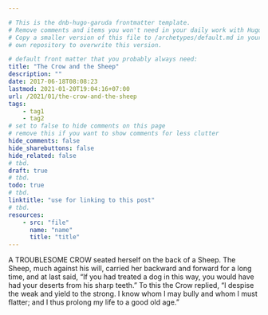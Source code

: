 ```yaml
---

# This is the dnb-hugo-garuda frontmatter template. 
# Remove comments and items you won't need in your daily work with Hugo.
# Copy a smaller version of this file to /archetypes/default.md in your
# own repository to overwrite this version.

# default front matter that you probably always need:
title: "The Crow and the Sheep"
description: ""
date: 2017-06-18T08:08:23
lastmod: 2021-01-20T19:04:16+07:00
url: /2021/01/the-crow-and-the-sheep
tags:
    - tag1
    - tag2
# set to false to hide comments on this page
# remove this if you want to show comments for less clutter
hide_comments: false
hide_sharebuttons: false
hide_related: false
# tbd.
draft: true
# tbd.
todo: true
# tbd.
linktitle: "use for linking to this post"
# tbd.
resources:
    - src: "file"
      name: "name"
      title: "title"
---
```

A TROUBLESOME CROW seated herself on the back of a Sheep. The Sheep, much against his will, carried her backward and forward for a long time, and at last said, “If you had treated a dog in this way, you would have had your deserts from his sharp teeth.” To this the Crow replied, “I despise the weak and yield to the strong. I know whom I may bully and whom I must flatter; and I thus prolong my life to a good old age.”



